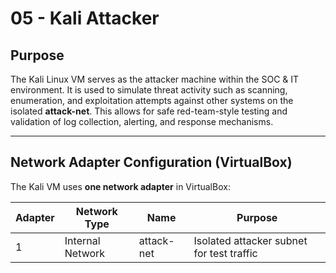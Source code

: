 # 05 - Kali Attacker

## Purpose

The Kali Linux VM serves as the attacker machine within the SOC & IT environment. It is used to simulate threat activity such as scanning, enumeration, and exploitation attempts against other systems on the isolated **attack-net**. This allows for safe red-team-style testing and validation of log collection, alerting, and response mechanisms.

---

## Network Adapter Configuration (VirtualBox)

The Kali VM uses **one network adapter** in VirtualBox:

| Adapter | Network Type     | Name       | Purpose                                   |
|---------|------------------|------------|-------------------------------------------|
| 1       | Internal Network | attack-net | Isolated attacker subnet for test traffic |
